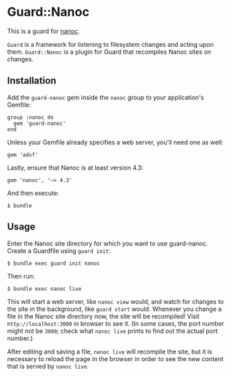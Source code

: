 # Guard::Nanoc

This is a guard for [nanoc](https://nanoc.ws/).

`Guard` is a framework for listening to filesystem changes and acting upon them. `Guard::Nanoc` is a plugin for Guard that recompiles Nanoc sites on changes.

## Installation

Add the `guard-nanoc` gem inside the `nanoc` group to your application's Gemfile:

    group :nanoc do
      gem 'guard-nanoc'
    end

Unless your Gemfile already specifies a web server, you'll need one as well:

    gem 'adsf'

Lastly, ensure that Nanoc is at least version 4.3:

    gem 'nanoc', '~> 4.3'

And then execute:

    $ bundle

## Usage

Enter the Nanoc site directory for which you want to use guard-nanoc. Create a Guardfile using `guard init`:

    $ bundle exec guard init nanoc

Then run:

    $ bundle exec nanoc live

This will start a web server, like `nanoc view` would, and watch for changes
to the site in the background, like `guard start` would. Whenever you change
a file in the Nanoc site directory now, the site will be recompiled!
Visit `http://localhost:3000` in browser to see it. (In some cases, the port
number might not be `3000`; check what `nanoc live` prints to find out
the actual port number.)

After editing and saving a file, `nanoc live` will recompile the site, but it
is necessary to reload the page in the browser in order to see the new content
that is served by `nanoc live`.
